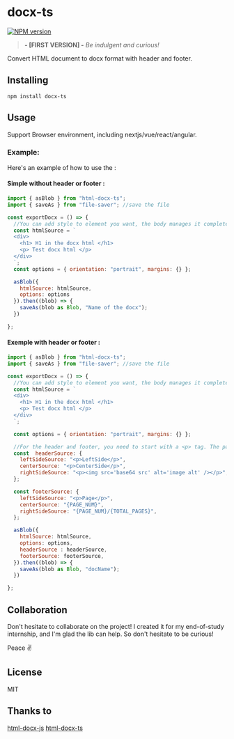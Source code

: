 # docx-ts

[![NPM version][npm-image]][npm-url]

> **- [FIRST VERSION] -** _Be indulgent and curious!_

Convert HTML document to docx format with header and footer.

## Installing

```
npm install docx-ts
```

## Usage

Support Browser environment, including nextjs/vue/react/angular.

### Example:

Here's an example of how to use the :

#### Simple without header or footer :

```js
import { asBlob } from "html-docx-ts";
import { saveAs } from "file-saver"; //save the file

const exportDocx = () => {
  //You can add style to element you want, the body manages it completely.
  const htmlSource = `
  <div>
    <h1> H1 in the docx html </h1>
    <p> Test docx html </p>
  </div>
  `;
  const options = { orientation: "portrait", margins: {} };

  asBlob({
    htmlSource: htmlSource,
    options: options
  }).then((blob) => {
    saveAs(blob as Blob, "Name of the docx");
  })

};
```

#### Exemple with header or footer :

```js
import { asBlob } from "html-docx-ts";
import { saveAs } from "file-saver"; //save the file

const exportDocx = () => {
  //You can add style to element you want, the body manages it completely.
  const htmlSource = `
  <div>
    <h1> H1 in the docx html </h1>
    <p> Test docx html </p>
  </div>
  `;

  const options = { orientation: "portrait", margins: {} };

  //For the header and footer, you need to start with a <p> tag. The parser will have an easier time knowing how to parse
  const  headerSource: {
    leftSideSource: "<p>LeftSide</p>",
    centerSource: "<p>CenterSide</p>",
    rightSideSource: "<p><img src='base64 src' alt='image alt' /></p>",
  };

  const footerSource: {
    leftSideSource: "<p>Page</p>",
    centerSource: "{PAGE_NUM}",
    rightSideSource: "{PAGE_NUM}/{TOTAL_PAGES}",
  };

  asBlob({
    htmlSource: htmlSource,
    options: options,
    headerSource : headerSource,
    footerSource: footerSource,
  }).then((blob) => {
    saveAs(blob as Blob, "docName");
  })

};
```

## Collaboration

Don't hesitate to collaborate on the project! I created it for my end-of-study internship, and I'm glad the lib can help. So don't hesitate to be curious!

Peace ✌️

## License

MIT

## Thanks to

[html-docx-js](https://www.npmjs.com/package/html-docx-js)
[html-docx-ts](https://www.npmjs.com/package/html-docx-ts)

[npm-image]: https://img.shields.io/npm/v/docx-ts?color=%23E6F0FD
[npm-url]: https://www.npmjs.com/package/docx-ts
